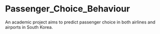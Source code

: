 # Passenger_Choice_Behaviour
An academic project aims to predict passenger choice in both airlines and airports in South Korea.
